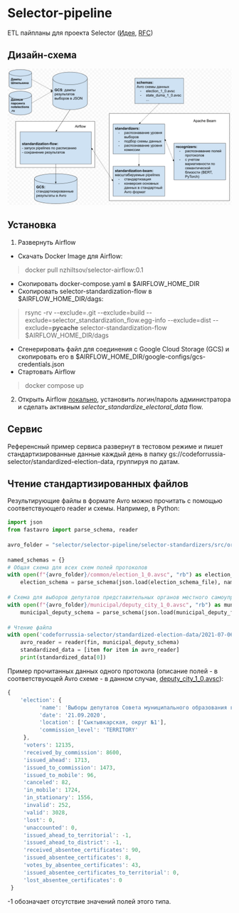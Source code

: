 # Selector-pipeline
ETL пайпланы для проекта Selector ([Идея](https://github.com/Code-for-Russia/How-to-start/issues/11), [RFC](https://docs.google.com/document/d/1nxI_VNQ_HgMeIJJqJpP24aUpEpfnVbbehyNbq3eh_3Q/edit?usp=sharing))

## Дизайн-схема
![Design](Selector-Flow.png)

## Установка

1) Развернуть Airflow

 - Скачать Docker Image для Airflow:
 > docker pull nzhiltsov/selector-airflow:0.1

 - Скопировать docker-compose.yaml в $AIRFLOW_HOME_DIR
 - Скопировать selector-standardization-flow в $AIRFLOW_HOME_DIR/dags:
 > rsync -rv --exclude=.git --exclude=build --exclude=selector_standardization_flow.egg-info --exclude=dist --exclude=__pycache__ selector-standardization-flow $AIRFLOW_HOME_DIR/dags

 - Сгенерировать файл для соединения с Google Cloud Storage (GCS) и скопировать его в $AIRFLOW_HOME_DIR/google-configs/gcs-credentials.json
 - Стартовать Airflow
 > docker compose up

2) Открыть Airflow [локально](http://localhost:8080), установить логин/пароль администратора и сделать активным	_selector_standardize_electoral_data_ flow.

## Сервис

Референсный пример сервиса развернут в тестовом режиме и пишет стандартизированные данные каждый день в папку gs://codeforrussia-selector/standardized-election-data, группируя по датам.

## Чтение стандартизированных файлов

Результирующие файлы в формате Avro можно прочитать с помощью соответствующего reader и схемы. Например, в Python:

```python
import json
from fastavro import parse_schema, reader

avro_folder = "selector/selector-pipeline/selector-standardizers/src/org/codeforrussia/selector/standardizer/schemas"

named_schemas = {}
# Общая схема для всех схем полей протоколов
with open(f"{avro_folder}/common/election_1_0.avsc", "rb") as election_schema_file:
    election_schema = parse_schema(json.load(election_schema_file), named_schemas)

# Схема для выборов депутатов представительных органов местного самоуправления на уровне городского поселения
with open(f"{avro_folder}/municipal/deputy_city_1_0.avsc", "rb") as municipal_deputy_file:
    municipal_deputy_schema = parse_schema(json.load(municipal_deputy_file), named_schemas)

# Чтение файла
with open('codeforrussia-selector/standardized-election-data/2021-07-06/org_codeforrussia_selector_schemas_municipal_DeputyCityProtocolFields-00000-of-00001.avro', 'rb') as fin:
    avro_reader = reader(fin, municipal_deputy_schema)
    standardized_data = [item for item in avro_reader]
    print(standardized_data[0])
```

Пример прочитанных данных одного протокола (описание полей - в соответствующей Avro схеме - в данном случае, [deputy_city_1_0.avsc](https://github.com/Code-for-Russia/Selector-pipeline/blob/main/selector-standardizers/src/org/codeforrussia/selector/standardizer/schemas/municipal/deputy_city_1_0.avsc)):
```javascript
{
    'election': {
          'name': 'Выборы депутатов Совета муниципального образования городского округа "Сыктывкар" шестого созыва',
          'date': '21.09.2020',
          'location': ['Сыктывкарская, округ №1'],
          'commission_level': 'TERRITORY'
     },
     'voters': 12135,
     'received_by_commission': 8600,
     'issued_ahead': 1713,
     'issued_to_commission': 1473,
     'issued_to_mobile': 96,
     'canceled': 82,
     'in_mobile': 1724,
     'in_stationary': 1556,
     'invalid': 252,
     'valid': 3028,
     'lost': 0,
     'unaccounted': 0,
     'issued_ahead_to_territorial': -1,
     'issued_ahead_to_district': -1,
     'received_absentee_certificates': 90,
     'issued_absentee_certificates': 8,
     'votes_by_absentee_certificates': 43,
     'issued_absentee_certificates_to_territorial': 0,
     'lost_absentee_certificates': 0
 }
```
-1 обозначает отсутствие значений полей этого типа.